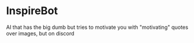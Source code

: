 # InspireBot
AI that has the big dumb but tries to motivate you with "motivating" quotes over images, but on discord
